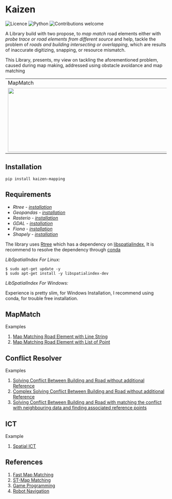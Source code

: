 # Kaizen
![Licence](https://img.shields.io/github/license/fuzailpalnak/kaizen)
![Python](https://img.shields.io/badge/python-v3.6+-blue.svg)
![Contributions welcome](https://img.shields.io/badge/contributions-welcome-orange.svg)

A Library build with two propose, to *map match* road elements either with *probe trace or road elements from different
source* and help, tackle the problem of *roads and building intersecting or overlapping*, which are results of
inaccurate digitizing, snapping, or resource mismatch.

This Library, presents, my view on tackling the aforementioned problem, caused during map making, addressed 
using obstacle avoidance and map matching

<table>
  <tr>
    <td>MapMatch</td>
    <td>Conflict Resolver</td>
    <td>ICT</td>

  </tr>
  <tr>
    <td><img src="https://user-images.githubusercontent.com/24665570/94099696-2f6d9580-fe49-11ea-95f4-c5b53443f4a6.gif" width=500 height=200></td>
    <td><img src="https://user-images.githubusercontent.com/24665570/94338794-a86c1900-0012-11eb-9fad-434a1d6e6749.gif" width=500 height=200></td>
    <td><img src="https://user-images.githubusercontent.com/24665570/96708811-62a73400-13b7-11eb-970c-a4d8b96f9764.gif" width=500 height=200></td>

  </tr>
 </table>

## Installation
    
    pip install kaizen-mapping
    
## Requirements

- *_Rtree - [installation](https://anaconda.org/conda-forge/rtree)_*  
- *_Geopandas - [installation](https://anaconda.org/conda-forge/geopandas)_*
- *_Rasterio - [installation](https://anaconda.org/conda-forge/rasterio)_*
- *_GDAL - [installation](https://anaconda.org/conda-forge/gdal)_*
- *_Fiona -  [installation](https://anaconda.org/conda-forge/fiona)_*
- *_Shapely -  [installation](https://anaconda.org/conda-forge/shapely)_*

 
The library uses [Rtree](https://rtree.readthedocs.io/en/latest/) which has a dependency on 
[libspatialindex](https://libspatialindex.org/), 
It is recommend to resolve the dependency through [conda](https://anaconda.org/conda-forge/libspatialindex)

*_LibSpatialIndex For Linux:_*

    $ sudo apt-get update -y
    $ sudo apt-get install -y libspatialindex-dev
        
*_LibSpatialIndex For Windows:_*

Experience is pretty slim, for Windows Installation, I recommend using conda, for trouble free installation. 

## MapMatch 

Examples

1. [Map Matching Road Element with Line String](https://github.com/fuzailpalnak/kaizen/blob/master/examples/MapMatchingWithLineString.ipynb)
2. [Map Matching Road Element with List of Point](https://github.com/fuzailpalnak/kaizen/blob/master/examples/MapMatchingWithPoint.ipynb)

## Conflict Resolver

Examples 

1. [Solving Conflict Between Building and Road without additional Reference](https://github.com/fuzailpalnak/kaizen/blob/master/examples/ConflictResolver.ipynb)
2. [Complex Solving Conflict Between Building and Road without additional Reference](https://github.com/fuzailpalnak/kaizen/blob/master/examples/ConflictResolverComplex.ipynb)
3. [Solving Conflict Between Building and Road with matching the conflict with neighbouring data and finding 
associated reference points](https://github.com/fuzailpalnak/kaizen/blob/master/examples/ConflictResolverWithMapMatching.ipynb)

## ICT

Example

1. [Spatial ICT](https://github.com/fuzailpalnak/kaizen/blob/master/examples/Spatial_ICT.ipynb)


## References

1. [Fast Map Matching](https://people.kth.se/~cyang/bib/fmm.pdf)
2. [ST-Map Matching](https://www.microsoft.com/en-us/research/wp-content/uploads/2016/02/Map-Matching20for20Low-Sampling-Rate20GPS20Trajectories-cameraReady.pdf)
3. [Game Programming](http://theory.stanford.edu/~amitp/GameProgramming/)
4. [Robot Navigation](https://github.com/AtsushiSakai/PythonRobotics)




